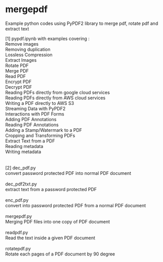 # mergepdf

Example python codes using PyPDF2 library to merge pdf, rotate pdf and extract text


[1] pypdf.ipynb with examples covering :<br>
Remove images<br>
Removing duplication<br>
Lossless Compression<br>
Extract Images<br>
Rotate PDF<br>
Merge PDF<br>
Read PDF<br>
Encrypt PDF<br>
Decrypt PDF<br>
Reading PDFs directly from google cloud services<br>
Reading PDFs directly from AWS cloud services<br>
Writing a PDF directly to AWS S3<br>
Streaming Data with PyPDF2<br>
Interactions with PDF Forms<br>
Adding PDF Annotations<br>
Reading PDF Annotations<br>
Adding a Stamp/Watermark to a PDF<br>
Cropping and Transforming PDFs<br>
Extract Text from a PDF<br>
Reading metadata<br>
Writing metadata<br>
<br>
<br>
[2] dec_pdf.py<br>
convert password protected PDF into normal PDF document<br>
<br>
dec_pdf2txt.py<br>
extract text from a password protected PDF<br>
<br>
enc_pdf.py<br>
convert into password protected PDF from a normal PDF document<br>
<br>
mergepdf.py<br>
Merging PDF files into one copy of PDF document<br>
<br>
readpdf.py<br>
Read the text inside a given PDF document<br>
<br>
rotatepdf.py<br>
Rotate each pages of a PDF document by 90 degree<br>
<br>


